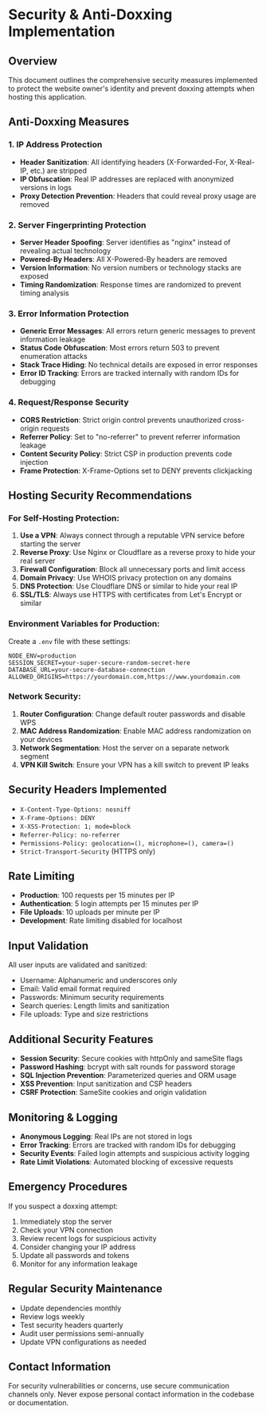 # Security & Anti-Doxxing Implementation

## Overview
This document outlines the comprehensive security measures implemented to protect the website owner's identity and prevent doxxing attempts when hosting this application.

## Anti-Doxxing Measures

### 1. IP Address Protection
- **Header Sanitization**: All identifying headers (X-Forwarded-For, X-Real-IP, etc.) are stripped
- **IP Obfuscation**: Real IP addresses are replaced with anonymized versions in logs
- **Proxy Detection Prevention**: Headers that could reveal proxy usage are removed

### 2. Server Fingerprinting Protection
- **Server Header Spoofing**: Server identifies as "nginx" instead of revealing actual technology
- **Powered-By Headers**: All X-Powered-By headers are removed
- **Version Information**: No version numbers or technology stacks are exposed
- **Timing Randomization**: Response times are randomized to prevent timing analysis

### 3. Error Information Protection
- **Generic Error Messages**: All errors return generic messages to prevent information leakage
- **Status Code Obfuscation**: Most errors return 503 to prevent enumeration attacks
- **Stack Trace Hiding**: No technical details are exposed in error responses
- **Error ID Tracking**: Errors are tracked internally with random IDs for debugging

### 4. Request/Response Security
- **CORS Restriction**: Strict origin control prevents unauthorized cross-origin requests
- **Referrer Policy**: Set to "no-referrer" to prevent referrer information leakage
- **Content Security Policy**: Strict CSP in production prevents code injection
- **Frame Protection**: X-Frame-Options set to DENY prevents clickjacking

## Hosting Security Recommendations

### For Self-Hosting Protection:

1. **Use a VPN**: Always connect through a reputable VPN service before starting the server
2. **Reverse Proxy**: Use Nginx or Cloudflare as a reverse proxy to hide your real server
3. **Firewall Configuration**: Block all unnecessary ports and limit access
4. **Domain Privacy**: Use WHOIS privacy protection on any domains
5. **DNS Protection**: Use Cloudflare DNS or similar to hide your real IP
6. **SSL/TLS**: Always use HTTPS with certificates from Let's Encrypt or similar

### Environment Variables for Production:

Create a `.env` file with these settings:

```env
NODE_ENV=production
SESSION_SECRET=your-super-secure-random-secret-here
DATABASE_URL=your-secure-database-connection
ALLOWED_ORIGINS=https://yourdomain.com,https://www.yourdomain.com
```

### Network Security:

1. **Router Configuration**: Change default router passwords and disable WPS
2. **MAC Address Randomization**: Enable MAC address randomization on your devices
3. **Network Segmentation**: Host the server on a separate network segment
4. **VPN Kill Switch**: Ensure your VPN has a kill switch to prevent IP leaks

## Security Headers Implemented

- `X-Content-Type-Options: nosniff`
- `X-Frame-Options: DENY`
- `X-XSS-Protection: 1; mode=block`
- `Referrer-Policy: no-referrer`
- `Permissions-Policy: geolocation=(), microphone=(), camera=()`
- `Strict-Transport-Security` (HTTPS only)

## Rate Limiting

- **Production**: 100 requests per 15 minutes per IP
- **Authentication**: 5 login attempts per 15 minutes per IP
- **File Uploads**: 10 uploads per minute per IP
- **Development**: Rate limiting disabled for localhost

## Input Validation

All user inputs are validated and sanitized:
- Username: Alphanumeric and underscores only
- Email: Valid email format required
- Passwords: Minimum security requirements
- Search queries: Length limits and sanitization
- File uploads: Type and size restrictions

## Additional Security Features

- **Session Security**: Secure cookies with httpOnly and sameSite flags
- **Password Hashing**: bcrypt with salt rounds for password storage
- **SQL Injection Prevention**: Parameterized queries and ORM usage
- **XSS Prevention**: Input sanitization and CSP headers
- **CSRF Protection**: SameSite cookies and origin validation

## Monitoring & Logging

- **Anonymous Logging**: Real IPs are not stored in logs
- **Error Tracking**: Errors are tracked with random IDs for debugging
- **Security Events**: Failed login attempts and suspicious activity logging
- **Rate Limit Violations**: Automated blocking of excessive requests

## Emergency Procedures

If you suspect a doxxing attempt:
1. Immediately stop the server
2. Check your VPN connection
3. Review recent logs for suspicious activity
4. Consider changing your IP address
5. Update all passwords and tokens
6. Monitor for any information leakage

## Regular Security Maintenance

- Update dependencies monthly
- Review logs weekly
- Test security headers quarterly
- Audit user permissions semi-annually
- Update VPN configurations as needed

## Contact Information

For security vulnerabilities or concerns, use secure communication channels only.
Never expose personal contact information in the codebase or documentation.